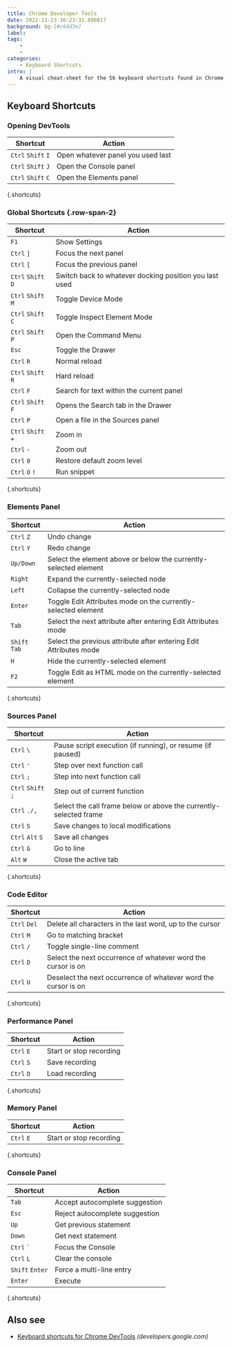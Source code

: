 ```yaml
---
title: Chrome Developer Tools
date: 2022-11-23 16:23:31.696017
background: bg-[#c64d3e]
label: 
tags: 
    - 
    - 
categories:
    - Keyboard Shortcuts
intro: |
    A visual cheat-sheet for the 56 keyboard shortcuts found in Chrome's Developer Tools
---
```




Keyboard Shortcuts
------------------



### Opening DevTools

Shortcut | Action
---|---
`Ctrl` `Shift` `I`  | Open whatever panel you used last
`Ctrl` `Shift` `J`  | Open the Console panel
`Ctrl` `Shift` `C`  | Open the Elements panel
{.shortcuts}


### Global Shortcuts  {.row-span-2}

Shortcut | Action
---|---
`F1`  | Show Settings
`Ctrl` `]`  | Focus the next panel
`Ctrl` `[`  | Focus the previous panel
`Ctrl` `Shift` `D`  | Switch back to whatever docking position you last used
`Ctrl` `Shift` `M`  | Toggle Device Mode
`Ctrl` `Shift` `C`  | Toggle Inspect Element Mode
`Ctrl` `Shift` `P`  | Open the Command Menu
`Esc`  | Toggle the Drawer
`Ctrl` `R`  | Normal reload
`Ctrl` `Shift` `R`  | Hard reload
`Ctrl` `F`  | Search for text within the current panel
`Ctrl` `Shift` `F`  | Opens the Search tab in the Drawer
`Ctrl` `P`  | Open a file in the Sources panel
`Ctrl` `Shift` `+`  | Zoom in
`Ctrl` `-`  | Zoom out
`Ctrl` `0`  | Restore default zoom level
`Ctrl` `O` `!`  | Run snippet
{.shortcuts}


### Elements Panel

Shortcut | Action
---|---
`Ctrl` `Z`  | Undo change
`Ctrl` `Y`  | Redo change
`Up/Down`  | Select the element above or below the currently-selected element
`Right`  | Expand the currently-selected node
`Left`  | Collapse the currently-selected node
`Enter`  | Toggle Edit Attributes mode on the currently-selected element
`Tab`  | Select the next attribute after entering Edit Attributes mode
`Shift` `Tab`  | Select the previous attribute after entering Edit Attributes mode
`H`  | Hide the currently-selected element
`F2`  | Toggle Edit as HTML mode on the currently-selected element
{.shortcuts}


### Sources Panel

Shortcut | Action
---|---
`Ctrl` `\`  | Pause script execution (if running), or resume (if paused)
`Ctrl` `'`  | Step over next function call
`Ctrl` `;`  | Step into next function call
`Ctrl` `Shift` `;`  | Step out of current function
`Ctrl` `./,`  | Select the call frame below or above the currently-selected frame
`Ctrl` `S`  | Save changes to local modifications
`Ctrl` `Alt` `S`  | Save all changes
`Ctrl` `G`  | Go to line
`Alt` `W`  | Close the active tab
{.shortcuts}


### Code Editor

Shortcut | Action
---|---
`Ctrl` `Del`  | Delete all characters in the last word, up to the cursor
`Ctrl` `M`  | Go to matching bracket
`Ctrl` `/`  | Toggle single-line comment
`Ctrl` `D`  | Select the next occurrence of whatever word the cursor is on
`Ctrl` `U`  | Deselect the next occurrence of whatever word the cursor is on
{.shortcuts}


### Performance Panel

Shortcut | Action
---|---
`Ctrl` `E`  | Start or stop recording
`Ctrl` `S`  | Save recording
`Ctrl` `O`  | Load recording
{.shortcuts}


### Memory Panel

Shortcut | Action
---|---
`Ctrl` `E`  | Start or stop recording
{.shortcuts}


### Console Panel

Shortcut | Action
---|---
`Tab`  | Accept autocomplete suggestion
`Esc`  | Reject autocomplete suggestion
`Up`  | Get previous statement
`Down`  | Get next statement
`Ctrl` <code>\`</code> | Focus the Console
`Ctrl` `L`  | Clear the console
`Shift` `Enter`  | Force a multi-line entry
`Enter`  | Execute
{.shortcuts}




Also see
--------
- [Keyboard shortcuts for Chrome DevTools](https://developers.google.com/web/tools/chrome-devtools/shortcuts) _(developers.google.com)_
